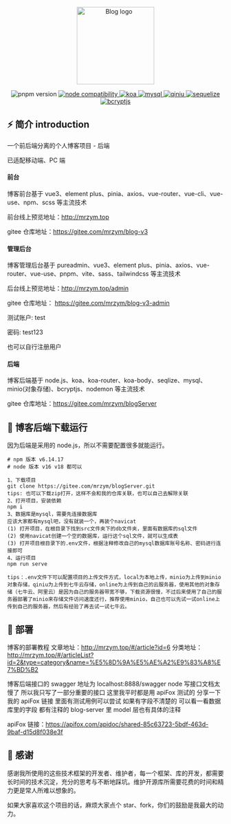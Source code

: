 <p align="center">
  <a href="http://39.108.51.116/#/login" target="_blank" rel="noopener noreferrer">
    <img width="180" src="https://img.shields.io/badge/%E5%B0%8F%E5%BC%A0%E7%9A%84%E5%8D%9A%E5%AE%A2%E5%90%8E%E7%AB%AF-v1.0.0-important" alt="Blog logo">
  </a>
</p>

<p align="center">
  <img src="https://img.shields.io/badge/npm-v6.14.17-blue" alt="pnpm version">
  <a href="https://nodejs.org/en/about/releases/">
    <img src="https://img.shields.io/badge/node-v16.17.0-green" alt="node compatibility">
  </a>
  <a href="https://koa.bootcss.com/#">
    <img src="https://img.shields.io/badge/koa-v%5E2.7.0-blue" alt="koa">
  </a>
  <a href="https://github.com/brianmario/mysql2">
    <img src="https://img.shields.io/badge/mysql2-v%5E3.1.2-ff69b4" alt="mysql">
  </a>
  <a href="https://www.qiniu.com/">
    <img src="https://img.shields.io/badge/qiniu-v%5E7.8.0-blue" alt="qiniu">
  </a>
  <a href="https://www.sequelize.cn/">
    <img src="https://img.shields.io/badge/sequelize-v%5E6.29.0-orange" alt="sequelize">
  </a>
  <a href="https://www.npmjs.com/package/bcryptjs">
    <img src="https://img.shields.io/badge/bcryptjs-v%5E2.4.3-brightgreen" alt="bcryptjs">
  </a>
</p>

## ⚡ 简介 introduction

一个前后端分离的个人博客项目 - 后端

已适配移动端、PC 端

#### 前台

博客前台基于 vue3、element plus、pinia、axios、vue-router、vue-cli、vue-use、npm、scss 等主流技术

前台线上预览地址：<http://mrzym.top>

gitee 仓库地址：<https://gitee.com/mrzym/blog-v3>

#### 管理后台

博客管理后台基于 pureadmin、vue3、element plus、pinia、axios、vue-router、vue-use、pnpm、vite、sass、tailwindcss 等主流技术

后台线上预览地址：<http://mrzym.top/admin>

gitee 仓库地址： <https://gitee.com/mrzym/blog-v3-admin>

测试账户: test

密码: test123

也可以自行注册用户

#### 后端

博客后端基于 node.js、koa、koa-router、koa-body、seqlize、mysql、minio(对象存储)、bcryptjs、nodemon 等主流技术

gitee 仓库地址：<https://gitee.com/mrzym/blogServer>

## 🚀 博客后端下载运行

因为后端是采用的 node.js，所以不需要配置很多就能运行。

```git
# npm 版本 v6.14.17
# node 版本 v16 v18 都可以

1、下载项目
git clone https://gitee.com/mrzym/blogServer.git
tips: 也可以下载zip打开，这样不会和我的仓库关联，也可以自己去解除关联
2、打开项目，安装依赖
npm i
3、数据库是mysql，需要先连接数据库
应该大家都有mysql吧，没有就装一个，再装个navicat
(1) 打开项目，在根目录下找到src文件夹下的db文件夹，里面有数据库的sql文件
(2) 使用navicat创建一个空的数据库，运行这个sql文件，就可以生成表
(3) 打开项目根目录下的.env文件，根据注释修改自己的mysql数据库账号名称、密码进行连接即可
4、运行项目
npm run serve

tips：.env文件下可以配置项目的上传文件方式，local为本地上传，minio为上传到minio对象存储，qiniu为上传到七牛云存储，online为上传到自己的云服务器，使用其他的对象存储（七牛云、阿里云）是因为自己的服务器带宽不够，下载资源很慢，不过后来使用了自己的服务器部署了minio来存储文件访问速度还行，推荐使用minio，自己也可以先试一试online上传到自己的服务器，然后有经验了再去试一试七牛云。
```

## 🌈 部署

博客的部署教程
文章地址：http://mrzym.top/#/article?id=6
分类地址：<http://mrzym.top/#/articleList?id=2&type=category&name=%E5%8D%9A%E5%AE%A2%E9%83%A8%E7%BD%B2>

博客后端接口的 swagger 地址为 localhost:8888/swagger node 写接口文档太慢了 所以我只写了一部分重要的接口 这里我平时都是用 apiFox 测试的 分享一下我的 apiFox 链接 里面有测试用例可以尝试 如果有字段不清楚的 可以看一看数据库里的字段 都有注释的 blog-server 里 model 层也有具体的注释

apiFox 链接：https://apifox.com/apidoc/shared-85c63723-5bdf-463d-9baf-d15d8f038e3f

## 🥰 感谢

感谢我所使用的这些技术框架的开发者、维护者，每一个框架、库的开发，都需要长时间的技术沉淀，充分的思考与不断地踩坑。维护开源库所需要花费的时间和精力更是常人所难以想象的。

如果大家喜欢这个项目的话，麻烦大家点个 star、fork，你们的鼓励是我最大的动力。
